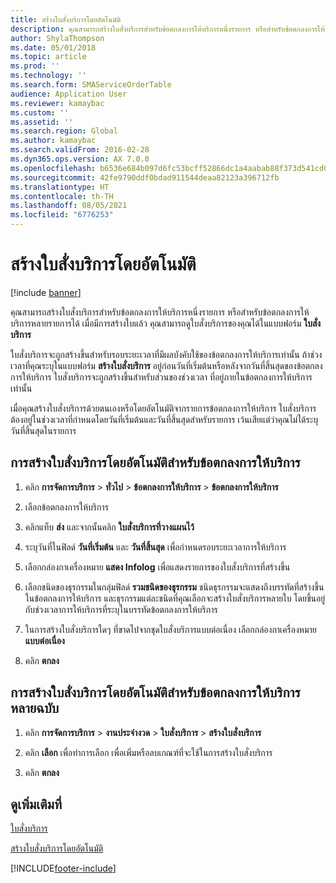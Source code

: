 ```yaml
---
title: สร้างใบสั่งบริการโดยอัตโนมัติ
description: คุณสามารถสร้างใบสั่งบริการสำหรับข้อตกลงการให้บริการหนึ่งรายการ หรือสำหรับข้อตกลงการให้บริการหลายรายการได้
author: ShylaThompson
ms.date: 05/01/2018
ms.topic: article
ms.prod: ''
ms.technology: ''
ms.search.form: SMAServiceOrderTable
audience: Application User
ms.reviewer: kamaybac
ms.custom: ''
ms.assetid: ''
ms.search.region: Global
ms.author: kamaybac
ms.search.validFrom: 2016-02-28
ms.dyn365.ops.version: AX 7.0.0
ms.openlocfilehash: b6536e684b097d6fc53bcff52866dc1a4aabab88f373d541cd0aa086f4da9f90
ms.sourcegitcommit: 42fe9790ddf0bdad911544deaa82123a396712fb
ms.translationtype: HT
ms.contentlocale: th-TH
ms.lasthandoff: 08/05/2021
ms.locfileid: "6776253"
---
```

# <a name="create-service-orders-automatically"></a>สร้างใบสั่งบริการโดยอัตโนมัติ    

[!include [banner](../includes/banner.md)]


คุณสามารถสร้างใบสั่งบริการสำหรับข้อตกลงการให้บริการหนึ่งรายการ หรือสำหรับข้อตกลงการให้บริการหลายรายการได้ เมื่อมีการสร้างใบแล้ว คุณสามารถดูใบสั่งบริการของคุณได้ในแบบฟอร์ม **ใบสั่งบริการ**

ใบสั่งบริการจะถูกสร้างขึ้นสำหรับรอบระยะเวลาที่มีผลบังคับใช้ของข้อตกลงการให้บริการเท่านั้น ถ้าช่วงเวลาที่คุณระบุในแบบฟอร์ม **สร้างใบสั่งบริการ** อยู่ก่อนวันที่เริ่มต้นหรือหลังจากวันที่สิ้นสุดของข้อตกลงการให้บริการ ใบสั่งบริการจะถูกสร้างขึ้นสำหรับส่วนของช่วงเวลา ที่อยู่ภายในข้อตกลงการให้บริการเท่านั้น

เมื่อคุณสร้างใบสั่งบริการด้วยตนเองหรือโดยอัตโนมัติจากรายการข้อตกลงการให้บริการ ใบสั่งบริการต้องอยู่ในช่วงเวลาที่กำหนดโดยวันที่เริ่มต้นและวันที่สิ้นสุดสำหรับรายการ เว้นเสียแต่ว่าคุณไม่ได้ระบุวันที่สิ้นสุดในรายการ

## <a name="create-service-orders-automatically-for-a-service-agreement"></a>การสร้างใบสั่งบริการโดยอัตโนมัติสำหรับข้อตกลงการให้บริการ

1.  คลิก **การจัดการบริการ** \> **ทั่วไป** \> **ข้อตกลงการให้บริการ** \> **ข้อตกลงการให้บริการ**

2.  เลือกข้อตกลงการให้บริการ

3.  คลิกแท็บ **ส่ง** และจากนั้นคลิก **ใบสั่งบริการที่วางแผนไว้**

4.  ระบุวันที่ในฟิลด์ **วันที่เริ่มต้น** และ **วันที่สิ้นสุด** เพื่อกำหนดรอบระยะเวลาการให้บริการ

5.  เลือกกล่องกาเครื่องหมาย **แสดง Infolog** เพื่อแสดงรายการของใบสั่งบริการที่สร้างขึ้น

6.  เลือกชนิดของธุรกรรมในกลุ่มฟิลด์ **รวมชนิดของธุรกรรม** ชนิดธุรกรรมจะแสดงถึงบรรทัดที่สร้างขึ้นในข้อตกลงการให้บริการ และธุรกรรมแต่ละชนิดที่คุณเลือกจะสร้างใบสั่งบริการหลายใบ โดยขึ้นอยู่กับช่วงเวลาการให้บริการที่ระบุในบรรทัดข้อตกลงการให้บริการ

7.  ในการสร้างใบสั่งบริการใดๆ ที่ขาดไปจากชุดใบสั่งบริการแบบต่อเนื่อง เลือกกล่องกาเครื่องหมาย **แบบต่อเนื่อง**

8.  คลิก **ตกลง** 

## <a name="create-service-orders-automatically-for-several-service-agreements"></a>การสร้างใบสั่งบริการโดยอัตโนมัติสำหรับข้อตกลงการให้บริการหลายฉบับ

1.  คลิก **การจัดการบริการ** \> **งานประจำงวด** \> **ใบสั่งบริการ** \> **สร้างใบสั่งบริการ**

2.  คลิก **เลือก** เพื่อทำการเลือก เพื่อเพิ่มหรือลบเกณฑ์ที่จะใช้ในการสร้างใบสั่งบริการ

3.  คลิก **ตกลง**

## <a name="see-also"></a>ดูเพิ่มเติมที่

[ใบสั่งบริการ](service-orders.md)

[สร้างใบสั่งบริการโดยอัตโนมัติ](auto-create-service-orders.md)

  




[!INCLUDE[footer-include](../../includes/footer-banner.md)]